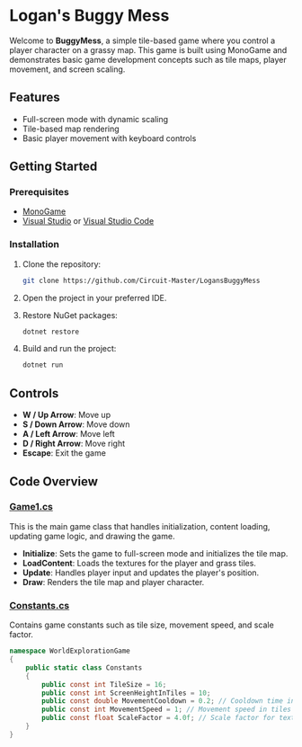 # Logan's Buggy Mess

Welcome to **BuggyMess**, a simple tile-based game where you control a player character on a grassy map. This game is built using MonoGame and demonstrates basic game development concepts such as tile maps, player movement, and screen scaling.

## Features

- Full-screen mode with dynamic scaling
- Tile-based map rendering
- Basic player movement with keyboard controls

## Getting Started

### Prerequisites

- [MonoGame](http://www.monogame.net/downloads/)
- [Visual Studio](https://visualstudio.microsoft.com/) or [Visual Studio Code](https://code.visualstudio.com/)

### Installation

1. Clone the repository:
    ```sh
    git clone https://github.com/Circuit-Master/LogansBuggyMess
    ```
2. Open the project in your preferred IDE.

3. Restore NuGet packages:
    ```sh
    dotnet restore
    ```

4. Build and run the project:
    ```sh
    dotnet run
    ```

## Controls

- **W / Up Arrow**: Move up
- **S / Down Arrow**: Move down
- **A / Left Arrow**: Move left
- **D / Right Arrow**: Move right
- **Escape**: Exit the game

## Code Overview

### [Game1.cs](http://_vscodecontentref_/0)

This is the main game class that handles initialization, content loading, updating game logic, and drawing the game.

- **Initialize**: Sets the game to full-screen mode and initializes the tile map.
- **LoadContent**: Loads the textures for the player and grass tiles.
- **Update**: Handles player input and updates the player's position.
- **Draw**: Renders the tile map and player character.

### [Constants.cs](http://_vscodecontentref_/1)

Contains game constants such as tile size, movement speed, and scale factor.

```csharp
namespace WorldExplorationGame
{
    public static class Constants
    {
        public const int TileSize = 16;
        public const int ScreenHeightInTiles = 10;
        public const double MovementCooldown = 0.2; // Cooldown time in seconds
        public const int MovementSpeed = 1; // Movement speed in tiles
        public const float ScaleFactor = 4.0f; // Scale factor for textures
    }
}
